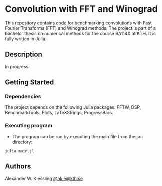 # Convolution with FFT and Winograd

This repository contains code for benchmarking convolutions with Fast Fourier Transforms (FFT) and Winograd methods. The project is part of a bachelor thesis on numerical methods for the course SA114X at KTH. It is fully written in Julia.

## Description

In progress

## Getting Started

### Dependencies

The project depends on the following Julia packages: FFTW, DSP, BenchmarkTools, Plots, LaTeXStrings, ProgressBars.

### Executing program

* The program can be run by executing the main file from the src directory:

```
julia main.jl
```

## Authors

Alexander W. Kiessling [@akie@kth.se](akie@kth.se)

